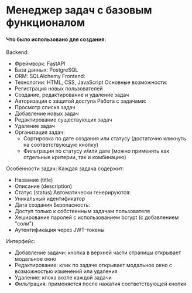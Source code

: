 # Менеджер задач с базовым функционалом
#### Что было использовано для создания:
Backend:
  * Фреймворк: FastAPI
  * База данных: PostgreSQL
  * ORM: SQLAlchemy
Frontend:
  * Технологии: HTML, CSS, JavaScript
Основные возможности:
  * Регистрация новых пользователей
  * Создание, редактирование и удаление задач
  * Авторизация с защитой доступа
Работа с задачами:
  * Просмотр списка задач
  * Добавление новых задач
  * Редактирование существующих задач
  * Удаление задач
  * Организация задач:
    * Сортировка по дате создания или статусу (достаточно кликнуть на соответствующую кнопку)
    * Фильтрация по статусу и/или дате (можно применять как отдельные критерии, так и комбинацию)

Особенности задач:
Каждая задача содержит:
  * Название (title)
  * Описание (description)
  * Статус (status)
Автоматически генерируются:
  * Уникальный идентификатор
  * Дата создания
Безопасность:
  * Доступ только к собственным задачам пользователя
  * Хеширование паролей с использованием bcrypt (с добавлением "соли")
  * Аутентификация через JWT-токены

Интерфейс:
  * Добавление задачи: кнопка в верхней части страницы открывает модальное окно
  * Редактирование: клик по задаче открывает модальное окно с возможностью изменений или удаления
  * Удаление: кпока возле каждой задачи
  * Фильтрация: применяется после нажатия соответствующей кнопки
